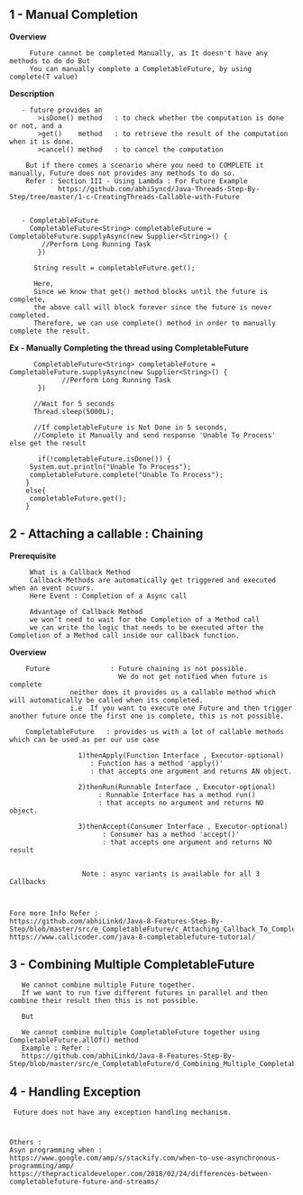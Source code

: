 
## 1 - Manual Completion

   **Overview**
   
	     Future cannot be completed Manually, as It doesn't have any methods to do do But 
	     You can manually complete a CompletableFuture, by using complete(T value)
     
     
   **Description**
   
	   - future provides an 
	       >isDone() method   : to check whether the computation is done or not, and a 
	       >get()    method   : to retrieve the result of the computation when it is done. 
	       >cancel() method   : to cancel the computation

		But if there comes a scenario where you need to COMPLETE it manually, Future does not provides any methods to do so.
		Refer : Section III - Using Lambda : For Future Example
		        https://github.com/abhiSyncd/Java-Threads-Step-By-Step/tree/master/1-c-CreatingThreads-Callable-with-Future


	   - CompletableFuture
	     CompletableFuture<String> completableFuture = CompletableFuture.supplyAsync(new Supplier<String>() {
		    //Perform Long Running Task
	       })

	      String result = completableFuture.get(); 

	      Here,
	      Since we know that get() method blocks until the future is complete, 
	      the above call will block forever since the future is never completed. 
	      Therefore, we can use complete() method in order to manually complete the result.
	
	
   **Ex - Manually Completing the thread using CompletableFuture**
		  
	      CompletableFuture<String> completableFuture = CompletableFuture.supplyAsync(new Supplier<String>() {
			     //Perform Long Running Task
	       })

	      //Wait for 5 seconds 
	      Thread.sleep(5000L);  

	      //If completableFuture is Not Done in 5 seconds, 
	      //Complete it Manually and send response 'Unable To Process' else get the result 

	       if(!completableFuture.isDone()) {
		 System.out.println("Unable To Process");
		 completableFuture.complete("Unable To Process");
		}
		else{
		 completableFuture.get();
		}
	
	
## 2 - Attaching  a callable : Chaining 
   
   
   **Prerequisite**
   
	     What is a Callback Method
	     Callback-Methods are automatically get triggered and executed when an event ocuurs.
	     Here Event : Completion of a Async call

	     Advantage of Callback Method
	     we won’t need to wait for the Completion of a Method call
	     we can write the logic that needs to be executed after the Completion of a Method call inside our callback function.


  **Overview**
  
	    Future               : Future chaining is not possible. 
	                           We do not get notified when future is complete
				   neither does it provides us a callable method which will automatically be called when its completed.
				   i.e  If you want to execute one Future and then trigger another future once the first one is complete, this is not possible.

	    CompletableFuture   : provides us with a lot of callable methods which can be used as per our use case

				     1)thenApply(Function Interface , Executor-optional)  
						: Function has a method 'apply()'  
						: that accepts one argument and returns AN object. 

				     2)thenRun(Runnable Interface , Executor-optional)      
					      : Runnable Interface has a method run() 
					      : that accepts no argument and returns NO object.

				     3)thenAccept(Consumer Interface , Executor-optional)   
					       : Consumer has a method 'accept()' 
					       : that accepts one argument and returns NO result 


				      Note : async variants is available for all 3 Callbacks  



	Fore more Info Refer : 
	https://github.com/abhiLinkd/Java-8-Features-Step-By-Step/blob/master/src/e_CompletableFuture/c_Attaching_Callback_To_CompletableFuture
	https://www.callicoder.com/java-8-completablefuture-tutorial/



## 3 - Combining Multiple CompletableFuture
   
       We cannot combine multiple Future together. 
       If we want to run five different futures in parallel and then combine their result then this is not possible.
     
       But 
       
       We cannot combine multiple CompletableFuture together using CompletableFuture.allOf() method
       Example : Refer : 
       https://github.com/abhiLinkd/Java-8-Features-Step-By-Step/blob/master/src/e_CompletableFuture/d_Combining_Multiple_CompletableFuture



## 4 - Handling Exception

     Future does not have any exception handling mechanism.
     
     

# 

    Others : 
    Asyn programming when : https://www.google.com/amp/s/stackify.com/when-to-use-asynchronous-programming/amp/
    https://thepracticaldeveloper.com/2018/02/24/differences-between-completablefuture-future-and-streams/


